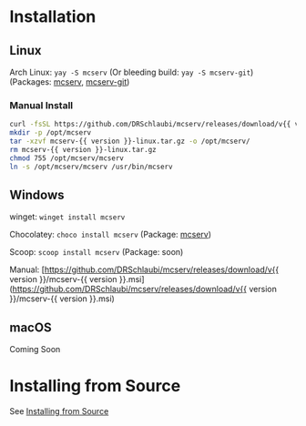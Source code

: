 # Installation

## Linux
Arch Linux: `yay -S mcserv` (Or bleeding build: `yay -S mcserv-git`) (Packages: [mcserv](https://aur.archlinux.org/packages/mcserv), [mcserv-git](https://aur.archlinux.org/packages/mcserv-git))

### Manual Install
```bash
curl -fsSL https://github.com/DRSchlaubi/mcserv/releases/download/v{{ version }}/mcserv-{{ version }}-linux.tar.gz -o mcserv-{{ version }}-linux.tar.gz
mkdir -p /opt/mcserv
tar -xzvf mcserv-{{ version }}-linux.tar.gz -o /opt/mcserv/
rm mcserv-{{ version }}-linux.tar.gz
chmod 755 /opt/mcserv/mcserv
ln -s /opt/mcserv/mcserv /usr/bin/mcserv
```

## Windows
winget: `winget install mcserv`

Chocolatey: `choco install mcserv` (Package: [mcserv](https://community.chocolatey.org/packages/mcserv))

Scoop: `scoop install mcserv` (Package: soon)

Manual: [https://github.com/DRSchlaubi/mcserv/releases/download/v{{ version }}/mcserv-{{ version }}.msi](https://github.com/DRSchlaubi/mcserv/releases/download/v{{ version }}/mcserv-{{ version }}.msi)

## macOS
Coming Soon

# Installing from Source
See [Installing from Source](developers/compile_from_source.md)